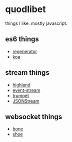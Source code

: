 quodlibet
=========

things I like.
mostly javascript.

## es6 things

* [regenerator](https://github.com/facebook/regenerator)
* [koa](http://koajs.com)

## stream things

* [highland](http://highlandjs.com)
* [event-stream](https://github.com/dominictarr/event-stream)
* [trumpet](https://github.com/substack/node-trumpet)
* [JSONStream](https://github.com/dominictarr/JSONStream)

## websocket things

* [bone](http://bone.io/)
* [shoe](https://github.com/substack/shoe)
